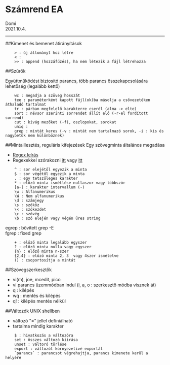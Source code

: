 # Számrend EA

Domi <br>
2021.10.4.
<hr>
##Kimenet és  bemenet átirányítások

```
    > : új állományt hoz létre
    < :
    >> : append (hozzáfűzés), ha nem létezik a fájl létrehozza
```

##Szűrők

Együttműködést biztosító parancs, több parancs összekapcsolására lehetőség (legalább kettő)
```
    wc : megadja a szöveg hosszát
    tee : paraméterként kapott fájl(ok)ba másolja a csővezetéken áthaladó tartalmat
    tr : párban megfelelő karakterre cserél (alma -> elte)
    sort : névsor szerinti sorrendet állít elő (-r-el fordított sorrend)
    cut : kivág mezőket (-f), oszlopokat, sorokat
    uniq :
    grep : mintát keres (-v : mintát nem tartalmazó sorok, -i : kis és nagybetűk nem különböznek)
```

##Mintaillesztés, reguláris kifejezések
Egy szövegminta általános megadása
- [Regex leírás](http://vbence.web.elte.hu/regex_leiras.html)
- Regexekkel szórakozni [itt](https://regexr.com/) vagy [itt](https://regex101.com/)

```
    ^ : sor elejétől egyezik a minta
    $ : sor végétől egyezik a minta
    . : egy tetszőleges karakter
    * : előző minta ismétlése nullaszor vagy többször
    [a-] : karakter intervallum (-)
    \w : Alfanumerikus
    \W : Nem alfanumerikus
    \d : számjegy
    \s : szóköz
    \< : szókezdet
    \> : szóvég
    \b : szó elején vagy végén üres string
```

egrep : bővített grep -E <br>
fgrep : fixed grep

```
    + : előző minta legalább egyszer
    ? : előző minta nulla vagy egyszer
    {n} : előző minta n-szer
    {2,4} : előző minta 2, 3  vagy 4szer ismételve
    () : csoportosítja a mintát

```
##Szövegszerkesztők
- vi(m), joe, mcedit, pico
- vi parancs üzemmódban indul (i, a, o : szerkesztő módba visznek át)
- q : kilépés
- wq : mentés és kilépés
- q! : kilépés mentés nélkül

##Változók UNIX shellben

- változó "=" jellel definiálható
- tartalma mindig karakter
```
    $ : hivatkozás a változóra
    set : összes változó kiirása
    unset : váltoró törlése
    export : változót környezetivé exportál
    `parancs` : parancsot végrehajtja, parancs kimenete kerül a helyére
```


